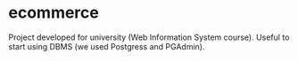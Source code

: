 # ecommerce
Project developed for university (Web Information System course). Useful to start using DBMS (we used Postgress and PGAdmin).
